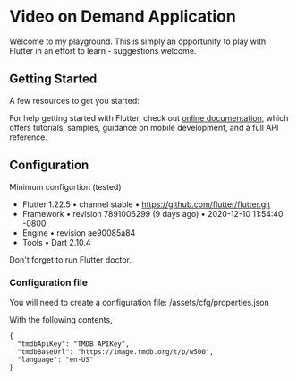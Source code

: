 # Video on Demand Application

Welcome to my playground. This is simply an opportunity to play with Flutter in an effort to learn - suggestions welcome.

## Getting Started

A few resources to get you started:

For help getting started with Flutter, check out
[online documentation](https://flutter.dev/docs), which offers tutorials,
samples, guidance on mobile development, and a full API reference.

## Configuration

Minimum configurtion (tested)

* Flutter 1.22.5 • channel stable • https://github.com/flutter/flutter.git
* Framework • revision 7891006299 (9 days ago) • 2020-12-10 11:54:40 -0800
* Engine • revision ae90085a84
* Tools • Dart 2.10.4

Don't forget to run Flutter doctor.

### Configuration file

You will need to create a configuration file: /assets/cfg/properties.json

With the following contents, 
```
{
  "tmdbApiKey": "TMDB APIKey",
  "tmdbBaseUrl": "https://image.tmdb.org/t/p/w500",
  "language": "en-US"
}
```
